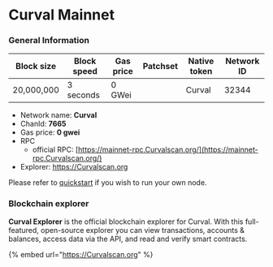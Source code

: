 # Curval Mainnet

### General Information

| Block size | Block speed | Gas price | Patchset | Native token | Network ID |
| ---------- | ----------- | --------- | -------- | ------------ | ---------- |
| 20,000,000 | 3 seconds   | 0 GWei    |          | Curval       | 32344      |

- Network name: **Curval**
- ChanId: **7665**
- Gas price: **0 gwei**
- RPC
  - official RPC: [https://mainnet-rpc.Curvalscan.org/](https://mainnet-rpc.Curvalscan.org/)​
- Explorer: ​[https://Curvalscan.org ](https://Curvalscan.org)

Please refer to [quickstart](https://github.com/Curvalnetworkorg/CurvalNetwork/tree/master/node-example) if you wish to run your own node.

### Blockchain explorer

**Curval Explorer** is the official blockchain explorer for Curval. With this full-featured, open-source explorer you can view transactions, accounts & balances, access data via the API, and read and verify smart contracts.

{% embed url="https://Curvalscan.org" %}

###
